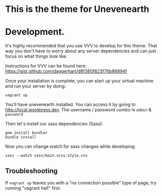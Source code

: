 # This is the theme for Unevenearth

# Development.

It's highly recommended that you use VVV to develop for this theme. That way you don't have to worry about any server dependencies and can just focus on what things look like.

Instructions for VVV can be found here: https://gist.github.com/daggerhart/d8f380f823f76b86894f

Once your installation is complete, you can start up your virtual machine and run your server by doing:

```
vagrant up
```

You'll have unevenearth installed. You can access it by going to http://local.wordpress.dev. The username / password combo is `admin` & `password`

Then let's install our sass dependencies (Sass):

```
gem install bundler
bundle install
```

Now you can change watch for sass changes while developing:

```
sass --watch sass/main.scss:style.css
```

## Troubleshooting

If `vagrant up` leaves you with a "no connection possible" type of page, try running "vagrant halt" first.
